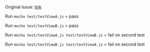 Original issue: [link](https://github.com/tmpvar/jsdom/issues/1441)

Run ```mocha test/testViewA.js``` = pass

Run ```mocha test/testViewB.js``` = pass

Run ```mocha test/testViewA.js test/testViewB.js``` = fail on second test

Run ```mocha test/testViewB.js test/testViewA.js``` = fail on second test
